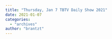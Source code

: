 ```yaml
---
title: "Thursday, Jan 7 TBTV Daily Show 2021"
date: 2021-01-07
categories: 
  - "archives"
author: "brantzt"
---
```



